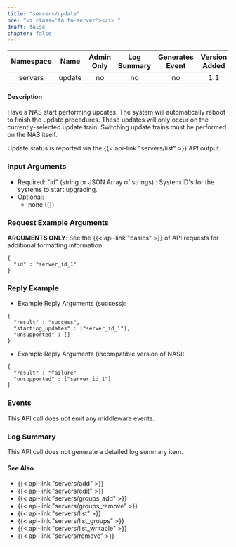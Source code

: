 ```yaml
---
title: "servers/update"
pre: "<i class='fa fa-server'></i> "
draft: false
chapter: false
---
```


| Namespace | Name | Admin Only | Log Summary | Generates Event | Version Added
|:----------------:|:--------:|:--------:|:--------:|:--------:|:---:|
| servers | update | no | no | no | 1.1 |

#### Description
Have a NAS start performing updates. The system will automatically reboot to finish the update procedures. These updates will only occur on the currently-selected update train. Switching update trains must be performed on the NAS itself. 

Update status is reported via the {{< api-link "servers/list" >}} API output.

### Input Arguments
* Required:
   "id" (string or JSON Array of strings) : System ID's for the systems to start upgrading.
* Optional:
   * none ({})


### Request Example Arguments
**ARGUMENTS ONLY**: See the {{< api-link "basics" >}} of API requests for additional formatting information.

```
{
  "id" : "server_id_1"
}
```

### Reply Example
* Example Reply Arguments (success):
```
{
  "result" : "success",
  "starting_updates" : ["server_id_1"],
  "unsupported" : []
}
```

* Example Reply Arguments (incompatible version of NAS):
```
{
  "result" : "failure"
  "unsupported" : ["server_id_1"]
}
```

### Events
This API call does not emit any middleware events.

### Log Summary
This API call does not generate a detailed log summary item.

#### See Also
* {{< api-link "servers/add" >}}
* {{< api-link "servers/edit" >}}
* {{< api-link "servers/groups_add" >}}
* {{< api-link "servers/groups_remove" >}}
* {{< api-link "servers/list" >}}
* {{< api-link "servers/list_groups" >}}
* {{< api-link "servers/list_writable" >}}
* {{< api-link "servers/remove" >}}
